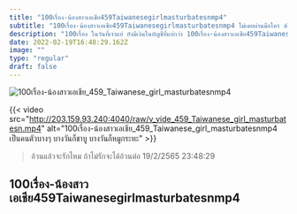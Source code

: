 ```yaml
---
title: "100เรื่อง-น้องสาวเอเชีย459Taiwanesegirlmasturbatesnmp4"
subtitle: "100เรื่อง-น้องสาวเอเชีย459Taiwanesegirlmasturbatesnmp4 ไม่เคยผ่านมือใคร ส่วนใหญ่ผ่านแต่มีดหมอ"
description: "100เรื่อง ในวันที่เราแย่ ยังมีเงินในบัญชีที่แย่กว่า 100เรื่อง-น้องสาวเอเชีย459Taiwanesegirlmasturbatesnmp4 19/2/2565 23:48:29"
date: 2022-02-19T16:48:29.162Z
image: ""
type: "regular"
draft: false
---
```


![100เรื่อง-น้องสาวเอเชีย_459_Taiwanese_girl_masturbatesnmp4](http://203.159.93.240:4040/raw/v_vide_459_Taiwanese_girl_masturbatesn.jpg)

{{< video src="http://203.159.93.240:4040/raw/v_vide_459_Taiwanese_girl_masturbatesn.mp4" alt="100เรื่อง-น้องสาวเอเชีย_459_Taiwanese_girl_masturbatesnmp4 เป็นคนตัวบางๆ บางวันก็ชาบู บางวันก็หมูกระทะ" >}}


> อ้วนแล้วจะรักไหม ถ้าไม่รักจะได้อ้วนต่อ 19/2/2565 23:48:29

## 100เรื่อง-น้องสาวเอเชีย459Taiwanesegirlmasturbatesnmp4
